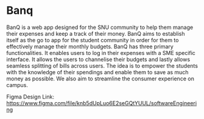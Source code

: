 # Banq
BanQ is a web app designed for the SNU community to help them manage their expenses and keep a track of their money. BanQ aims to establish itself as the go to app for the student community in order for them to effectively manage their monthly budgets. BanQ has three primary functionalities. It enables users to log in their expenses with a SME specific interface. It allows the users to channelise their budgets and lastly allows seamless splitting of bills across users. The idea is to empower the students with the knowledge of their spendings and enable them to save as much money as possible. We also aim to streamline the consumer experience on campus.

Figma Design Link: https://www.figma.com/file/knb5dUpLuo6E2seGQtYUUL/softwareEngineering 
